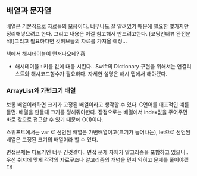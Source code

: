 ## 배열과 문자열

배열은 기본적으로 자료들의 모음이다. 너무나도 잘 알려있기 때문에 필요한 몇가지만 정리해넣으려고 한다. 그리고 내용은 이걸 참고해서 만드려고한다. [코딩인터뷰 완전분석!]그리고 필요하다면 깃허브들의 자료를 가져올 예정...

책에서 해시테이블이 먼저나오네? 흠 

* 해시테이블 : 키를 값에 대응 시킨다.. Swift의 Dictionary 구현을 위해서는 연결리스트와 해시코드함수가 필요하다. 자세한 설명은 해시 탭에서 해야겠다.

### ArrayList와 가변크기 배열

 보통 배열이라하면 크기가 고정된 배열이라고 생각할 수 있다. C언어를 대표적인 예를 들면.
배열을 만들때 크기를 정해줘야한다. 장점으로는 배열에서 index값을 주어주면 바로 값으로 접근할 수 있기 때문에 O(1)이다. 

스위프트에서는 var 로 선언된 배열은 가변배열이고(크기가 늘어나는), let으로 선언된 배열은 고정된 크기의 배열이라 할 수 있다.

면접문제는 다보기엔 너무 긴것같다.. 면접 문제 자체가 알고리즘을 포함하고 있으니.. 우선 취지에 맞게 각각의 자료구조나 알고리즘의 개념을 먼저 익히고 문제를 풀어야겠다!